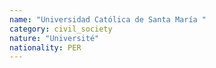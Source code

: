 ```yaml
---
name: "Universidad Católica de Santa María "
category: civil_society
nature: "Université"
nationality: PER
---
```

    